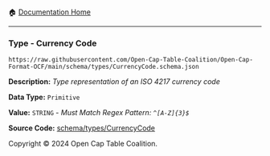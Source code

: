 :house: [Documentation Home](../../../README.md)

---

### Type - Currency Code

`https://raw.githubusercontent.com/Open-Cap-Table-Coalition/Open-Cap-Format-OCF/main/schema/types/CurrencyCode.schema.json`

**Description:** _Type representation of an ISO 4217 currency code_

**Data Type:** `Primitive`

**Value:** `STRING` - _Must Match Regex Pattern: `^[A-Z]{3}$`_

**Source Code:** [schema/types/CurrencyCode](../../../../schema/types/CurrencyCode.schema.json)

Copyright © 2024 Open Cap Table Coalition.
